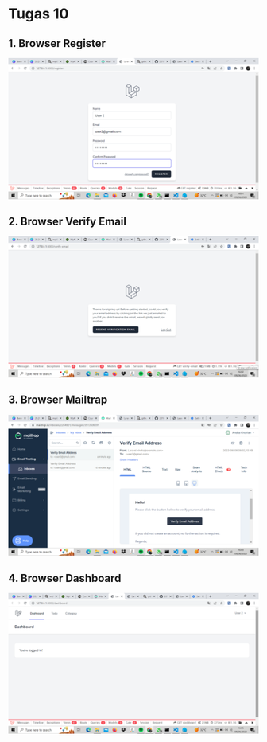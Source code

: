 # Tugas 10

## 1. Browser Register
![Alt text](screenshot/tugas10/Browserregister.png)
## 2. Browser Verify Email
![Alt text](screenshot/tugas10/Browserverifyemail.png)
## 3. Browser Mailtrap
![Alt text](screenshot/tugas10/Browsermailtrap.png)
## 4. Browser Dashboard
![Alt text](screenshot/tugas10/Browserdashboard.png)